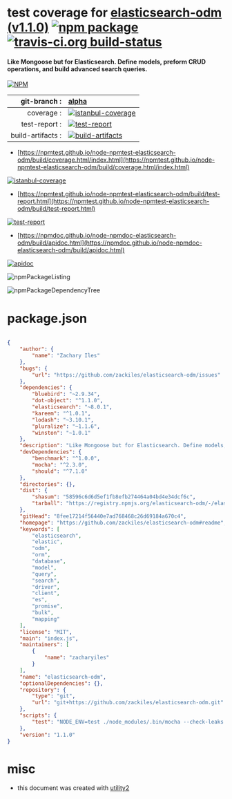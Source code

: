 # test coverage for  [elasticsearch-odm (v1.1.0)](https://github.com/zackiles/elasticsearch-odm#readme)  [![npm package](https://img.shields.io/npm/v/npmtest-elasticsearch-odm.svg?style=flat-square)](https://www.npmjs.org/package/npmtest-elasticsearch-odm) [![travis-ci.org build-status](https://api.travis-ci.org/npmtest/node-npmtest-elasticsearch-odm.svg)](https://travis-ci.org/npmtest/node-npmtest-elasticsearch-odm)
#### Like Mongoose but for Elasticsearch. Define models, preform CRUD operations, and build advanced search queries.

[![NPM](https://nodei.co/npm/elasticsearch-odm.png?downloads=true&downloadRank=true&stars=true)](https://www.npmjs.com/package/elasticsearch-odm)

| git-branch : | [alpha](https://github.com/npmtest/node-npmtest-elasticsearch-odm/tree/alpha)|
|--:|:--|
| coverage : | [![istanbul-coverage](https://npmtest.github.io/node-npmtest-elasticsearch-odm/build/coverage.badge.svg)](https://npmtest.github.io/node-npmtest-elasticsearch-odm/build/coverage.html/index.html)|
| test-report : | [![test-report](https://npmtest.github.io/node-npmtest-elasticsearch-odm/build/test-report.badge.svg)](https://npmtest.github.io/node-npmtest-elasticsearch-odm/build/test-report.html)|
| build-artifacts : | [![build-artifacts](https://npmtest.github.io/node-npmtest-elasticsearch-odm/glyphicons_144_folder_open.png)](https://github.com/npmtest/node-npmtest-elasticsearch-odm/tree/gh-pages/build)|

- [https://npmtest.github.io/node-npmtest-elasticsearch-odm/build/coverage.html/index.html](https://npmtest.github.io/node-npmtest-elasticsearch-odm/build/coverage.html/index.html)

[![istanbul-coverage](https://npmtest.github.io/node-npmtest-elasticsearch-odm/build/screenCapture.buildCi.browser.%252Ftmp%252Fbuild%252Fcoverage.lib.html.png)](https://npmtest.github.io/node-npmtest-elasticsearch-odm/build/coverage.html/index.html)

- [https://npmtest.github.io/node-npmtest-elasticsearch-odm/build/test-report.html](https://npmtest.github.io/node-npmtest-elasticsearch-odm/build/test-report.html)

[![test-report](https://npmtest.github.io/node-npmtest-elasticsearch-odm/build/screenCapture.buildCi.browser.%252Ftmp%252Fbuild%252Ftest-report.html.png)](https://npmtest.github.io/node-npmtest-elasticsearch-odm/build/test-report.html)

- [https://npmdoc.github.io/node-npmdoc-elasticsearch-odm/build/apidoc.html](https://npmdoc.github.io/node-npmdoc-elasticsearch-odm/build/apidoc.html)

[![apidoc](https://npmdoc.github.io/node-npmdoc-elasticsearch-odm/build/screenCapture.buildCi.browser.%252Ftmp%252Fbuild%252Fapidoc.html.png)](https://npmdoc.github.io/node-npmdoc-elasticsearch-odm/build/apidoc.html)

![npmPackageListing](https://npmtest.github.io/node-npmtest-elasticsearch-odm/build/screenCapture.npmPackageListing.svg)

![npmPackageDependencyTree](https://npmtest.github.io/node-npmtest-elasticsearch-odm/build/screenCapture.npmPackageDependencyTree.svg)



# package.json

```json

{
    "author": {
        "name": "Zachary Iles"
    },
    "bugs": {
        "url": "https://github.com/zackiles/elasticsearch-odm/issues"
    },
    "dependencies": {
        "bluebird": "~2.9.34",
        "dot-object": "^1.1.0",
        "elasticsearch": "~8.0.1",
        "kareem": "^1.0.1",
        "lodash": "~3.10.1",
        "pluralize": "~1.1.6",
        "winston": "~1.0.1"
    },
    "description": "Like Mongoose but for Elasticsearch. Define models, preform CRUD operations, and build advanced search queries.",
    "devDependencies": {
        "benchmark": "^1.0.0",
        "mocha": "^2.3.0",
        "should": "^7.1.0"
    },
    "directories": {},
    "dist": {
        "shasum": "58596c6d6d5ef1fb8efb274464a04bd4e34dcf6c",
        "tarball": "https://registry.npmjs.org/elasticsearch-odm/-/elasticsearch-odm-1.1.0.tgz"
    },
    "gitHead": "8fee17214f56440e7ad768468c26d69184a670c4",
    "homepage": "https://github.com/zackiles/elasticsearch-odm#readme",
    "keywords": [
        "elasticsearch",
        "elastic",
        "odm",
        "orm",
        "database",
        "model",
        "query",
        "search",
        "driver",
        "client",
        "es",
        "promise",
        "bulk",
        "mapping"
    ],
    "license": "MIT",
    "main": "index.js",
    "maintainers": [
        {
            "name": "zacharyiles"
        }
    ],
    "name": "elasticsearch-odm",
    "optionalDependencies": {},
    "repository": {
        "type": "git",
        "url": "git+https://github.com/zackiles/elasticsearch-odm.git"
    },
    "scripts": {
        "test": "NODE_ENV=test ./node_modules/.bin/mocha --check-leaks ./tests/**.js"
    },
    "version": "1.1.0"
}
```



# misc
- this document was created with [utility2](https://github.com/kaizhu256/node-utility2)
